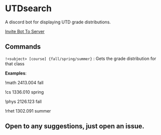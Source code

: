 # UTDsearch

A discord bot for displaying UTD grade distributions.

[Invite Bot To Server](https://discordapp.com/oauth2/authorize?client_id=480833983433801769&permissions=523344&scope=bot)

## Commands
`!<subject> [course] {fall/spring/summer}` : Gets the grade distribution for that class

**Examples**: 

!math 2413.004 fall

!cs 1336.010 spring

!phys 2126.123 fall

!rhet 1302.091 summer

## Open to any suggestions, just open an issue.


